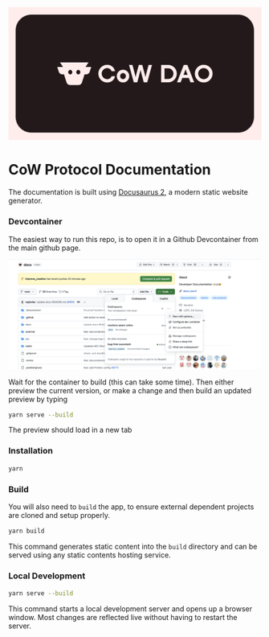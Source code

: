 <p align="center">
   <img alt="Documentation - CoW DAO" width="600" src="./static/img/og-meta-cowprotocol.png">
</p>

# CoW Protocol Documentation

The documentation is built using [Docusaurus 2](https://docusaurus.io/), a modern static website generator.

### Devcontainer

The easiest way to run this repo, is to open it in a Github Devcontainer from the main github page.

![create a devcontainer](.devcontainer/devcontainer.png)

Wait for the container to build (this can take some time).
Then either preview the current version, or make a change and then build an updated preview by typing

```bash
yarn serve --build
```

The preview should load in a new tab

### Installation

```bash
yarn
```

### Build

You will also need to `build` the app, to ensure external dependent projects are cloned and setup properly.

```bash
yarn build
```

This command generates static content into the `build` directory and can be served using any static contents hosting service.

### Local Development

```bash
yarn serve --build
```

This command starts a local development server and opens up a browser window. Most changes are reflected live without having to restart the server.


